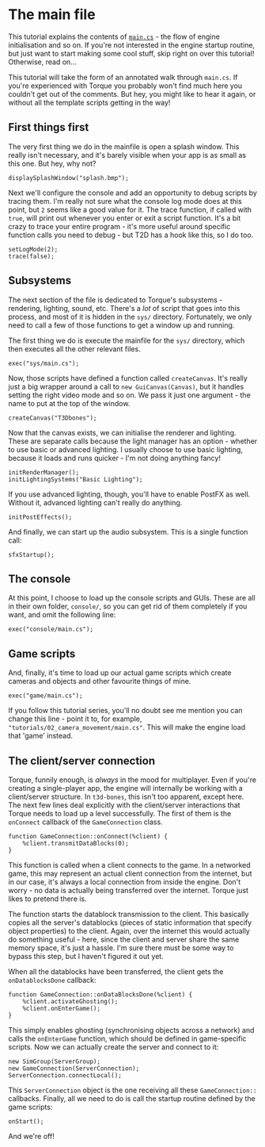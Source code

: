 # The main file

This tutorial explains the contents of [`main.cs`][main.cs] - the flow of engine initialisation and so on.
If you're not interested in the engine startup routine, but just want to start making some cool stuff, skip right on over this tutorial!
Otherwise, read on...

This tutorial will take the form of an annotated walk through `main.cs`.
If you're experienced with Torque you probably won't find much here you couldn't get out of the comments.
But hey, you might like to hear it again, or without all the template scripts getting in the way!

 [main.cs]: ../../main.cs

## First things first

The very first thing we do in the mainfile is open a splash window.
This really isn't necessary, and it's barely visible when your app is as small as this one.
But hey, why not?

    displaySplashWindow("splash.bmp");

Next we'll configure the console and add an opportunity to debug scripts by tracing them.
I'm really not sure what the console log mode does at this point, but `2` seems like a good value for it.
The trace function, if called with `true`, will print out whenever you enter or exit a script function.
It's a bit crazy to trace your entire program - it's more useful around specific function calls you need to debug - but T2D has a hook like this, so I do too.

    setLogMode(2);
    trace(false);

## Subsystems

The next section of the file is dedicated to Torque's subsystems - rendering, lighting, sound, etc.
There's a _lot_ of script that goes into this process, and most of it is hidden in the `sys/` directory.
Fortunately, we only need to call a few of those functions to get a window up and running.

The first thing we do is execute the mainfile for the `sys/` directory, which then executes all the other relevant files.

    exec("sys/main.cs");

Now, those scripts have defined a function called `createCanvas`.
It's really just a big wrapper around a call to `new GuiCanvas(Canvas)`, but it handles setting the right video mode and so on.
We pass it just one argument - the name to put at the top of the window.

    createCanvas("T3Dbones");

Now that the canvas exists, we can initialise the renderer and lighting.
These are separate calls because the light manager has an option - whether to use basic or advanced lighting.
I usually choose to use basic lighting, because it loads and runs quicker - I'm not doing anything fancy!

    initRenderManager();
    initLightingSystems("Basic Lighting"); 

If you use advanced lighting, though, you'll have to enable PostFX as well.
Without it, advanced lighting can't really do anything.

    initPostEffects();

And finally, we can start up the audio subsystem.
This is a single function call:

    sfxStartup();

## The console

At this point, I choose to load up the console scripts and GUIs.
These are all in their own folder, `console/`, so you can get rid of them completely if you want, and omit the following line:

    exec("console/main.cs");

## Game scripts

And, finally, it's time to load up our actual game scripts which create cameras and objects and other favourite things of mine.

    exec("game/main.cs");

If you follow this tutorial series, you'll no doubt see me mention you can change this line - point it to, for example, `"tutorials/02_camera_movement/main.cs"`.
This will make the engine load that 'game' instead.

## The client/server connection

Torque, funnily enough, is _always_ in the mood for multiplayer.
Even if you're creating a single-player app, the engine will internally be working with a client/server structure.
In `t3d-bones`, this isn't too apparent, except here.
The next few lines deal explicitly with the client/server interactions that Torque needs to load up a level successfully.
The first of them is the `onConnect` callback of the `GameConnection` class.

    function GameConnection::onConnect(%client) {
        %client.transmitDataBlocks(0);
    }

This function is called when a client connects to the game.
In a networked game, this may represent an actual client connection from the internet, but in our case, it's always a local connection from inside the engine.
Don't worry - no data is actually being transferred over the internet.
Torque just likes to pretend there is.

The function starts the datablock transmission to the client.
This basically copies all the server's datablocks (pieces of static information that specify object properties) to the client.
Again, over the internet this would actually do something useful - here, since the client and server share the same memory space, it's just a hassle.
I'm sure there must be some way to bypass this step, but I haven't figured it out yet.

When all the datablocks have been transferred, the client gets the `onDatablocksDone` callback:

    function GameConnection::onDataBlocksDone(%client) {
        %client.activateGhosting();
        %client.onEnterGame();
    }

This simply enables ghosting (synchronising objects across a network) and calls the `onEnterGame` function, which should be defined in game-specific scripts.
Now we can actually create the server and connect to it:

    new SimGroup(ServerGroup);
    new GameConnection(ServerConnection);
    ServerConnection.connectLocal();

This `ServerConnection` object is the one receiving all these `GameConnection::` callbacks.
Finally, all we need to do is call the startup routine defined by the game scripts:

    onStart();

And we're off!
